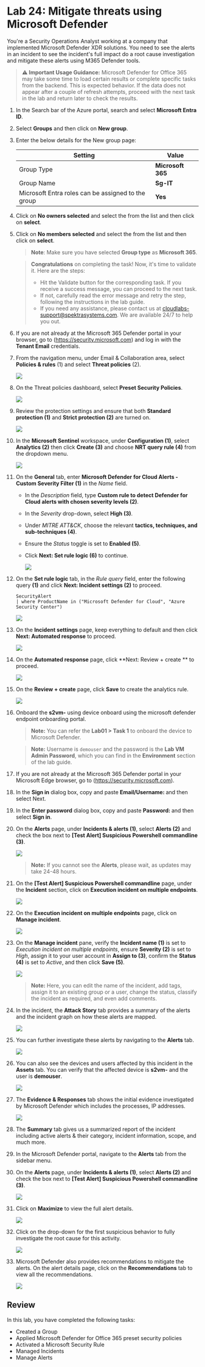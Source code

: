 # Lab 24: Mitigate threats using Microsoft Defender 

You're a Security Operations Analyst working at a company that implemented Microsoft Defender XDR solutions. You need to see the alerts in an incident to see the incident's full impact do a root cause investigation and mitigate these alerts using M365 Defender tools.

> **⚠ Important Usage Guidance:** Microsoft Defender for Office 365 may take some time to load certain results or complete specific tasks from the backend. This is expected behavior. If the data does not appear after a couple of refresh attempts, proceed with the next task in the lab and return later to check the results.

1. In the Search bar of the Azure portal, search and select **Microsoft Entra ID**.

1. Select **Groups** and then click on **New group**.

1. Enter the below details for the New group page:

    |Setting|Value|
    |---|---|
    |Group Type| **Microsoft 365** |
    |Group Name| **Sg-IT** |
    |Microsoft Entra roles can be assigned to the group| **Yes** |

1. Click on **No owners selected** and select the **<inject key="AzureAdUserEmail"></inject>** from the list and then click on **select**.

1. Click on **No members selected** and select the **<inject key="AzureAdUserEmail"></inject>** from the list and then click on **select**.

   >**Note**: Make sure you have selected **Group type** as **Microsoft 365**.

    > **Congratulations** on completing the task! Now, it's time to validate it. Here are the steps:
    > - Hit the Validate button for the corresponding task. If you receive a success message, you can proceed to the next task. 
    > - If not, carefully read the error message and retry the step, following the instructions in the lab guide.
    > - If you need any assistance, please contact us at cloudlabs-support@spektrasystems.com. We are available 24/7 to help you out.
    <validation step="30cfb72e-0901-4620-b8fe-28639d0c2966" />

1. If you are not already at the Microsoft 365 Defender portal in your browser, go to (https://security.microsoft.com) and log in with the **Tenant Email** credentials.

1. From the navigation menu, under Email & Collaboration area, select **Policies & rules** (1) and select **Threat policies** (2).

      ![](./media/lab10-task3-threat-policies.png)

1. On the Threat policies dashboard, select **Preset Security Policies**.

    ![](./media/lab10-task3-preset-policies.png)

1. Review the protection settings and ensure that both **Standard protection (1)** and **Strict protection (2)** are turned on.

    ![](./media/cord1e1_3.png)

1. In the **Microsoft Sentinel** workspace, under **Configuration (1)**, select **Analytics (2)** then click **Create (3)** and choose **NRT query rule (4)** from the dropdown menu.

   ![](./media/ex4_g_tr_1.png)

1. On the **General** tab, enter **Microsoft Defender for Cloud Alerts - Custom Severity Filter (1)** in the *Name* field.  
   - In the *Description* field, type **Custom rule to detect Defender for Cloud alerts with chosen severity levels (2)**.
   - In the *Severity* drop-down, select **High (3)**. 
   - Under *MITRE ATT&CK*, choose the relevant **tactics, techniques, and sub-techniques (4)**.
   - Ensure the *Status* toggle is set to **Enabled (5)**. 
   - Click **Next: Set rule logic (6)** to continue.

     ![](./media/ex4_g_tr_2.png)

1. On the **Set rule logic** tab, in the *Rule query* field, enter the following query **(1)** and click **Next: Incident settings (2)** to proceed.

    ```KQL 
    SecurityAlert
    | where ProductName in ("Microsoft Defender for Cloud", "Azure Security Center")
    ```

   ![](./media/ex4_g_tr_3.png)

1. On the **Incident settings** page, keep everything to default and then click **Next: Automated response** to proceed.

   ![](./media/ex4_g_tr_4.png)

1. On the **Automated response** page, click **Next: Review + create ** to proceed.

   ![](./media/ex4_g_tr_5.png)

1. On the **Review + create** page, click **Save** to create the analytics rule.

   ![](./media/ex4_g_tr_6.png)

1. Onboard the **s2vm-<inject key="DeploymentID" enableCopy="false">** using device onboard using the microsoft defender endpoint onboarding portal.

   >**Note:** You can refer the **Lab01 > Task 1** to onboard the device to Microsoft Defender.

   >**Note:** Username is `demouser` and the password is the **Lab VM Admin Password**, which you can find in the **Environment** section of the lab guide.

1. If you are not already at the Microsoft 365 Defender portal in your Microsoft Edge browser, go to (https://security.microsoft.com). 

1. In the **Sign in** dialog box, copy and paste **Email/Username: <inject key="AzureAdUserEmail"></inject>** and then select Next.

1. In the **Enter password** dialog box, copy and paste **Password: <inject key="AzureAdUserPassword"></inject>** and then select **Sign in**.

1. On the **Alerts** page, under **Incidents & alerts (1)**, select **Alerts (2)** and check the box next to **[Test Alert] Suspicious Powershell commandline (3)**.

   ![](./media/ex4_g_tr_8.png)

   >**Note:** If you cannot see the **Alerts**, please wait, as updates may take 24-48 hours.

1. On the **[Test Alert] Suspicious Powershell commandline** page, under the **Incident** section, click on **Execution incident on multiple endpoints**.

   ![](./media/ex4_g_tr_19.png)

1. On the **Execution incident on multiple endpoints** page, click on **Manage incident**.

   ![](./media/ex4_g_tr_15.png)

1. On the **Manage incident** pane, verify the **Incident name (1)** is set to *Execution incident on multiple endpoints*, ensure **Severity (2)** is set to *High*, assign it to your user account in **Assign to (3)**, confirm the **Status (4)** is set to *Active*, and then click **Save (5)**.

   ![](./media/ex4_g_tr_16.png)

   >**Note:** Here, you can edit the name of the incident, add tags, assign it to an existing group or a user, change the status, classify the incident as required, and even add comments.

1. In the incident, the **Attack Story** tab provides a summary of the alerts and the incident graph on how these alerts are mapped.

   ![](./media/ex4_g_tr_11.png)

1. You can further investigate these alerts by navigating to the **Alerts** tab.

   ![](./media/ex4_g_tr_12.png)

1. You can also see the devices and users affected by this incident in the **Assets** tab. You can verify that the affected device is **s2vm-<inject key="DeploymentID" enableCopy="false" />** and the user is **demouser**.

   ![](./media/ex4_g_tr_13.png)

1. The **Evidence & Responses** tab shows the initial evidence investigated by Microsoft Defender which includes the processes, IP addresses.

   ![](./media/ex4_g_tr_14.png)

1. The **Summary** tab gives us a summarized report of the incident including active alerts & their category, incident information, scope, and much more.

1. In the Microsoft Defender portal, navigate to the **Alerts** tab from the sidebar menu.

1. On the **Alerts** page, under **Incidents & alerts (1)**, select **Alerts (2)** and check the box next to **[Test Alert] Suspicious Powershell commandline (3)**.

   ![](./media/ex4_g_tr_8.png)

1. Click on **Maximize** to view the full alert details.

   ![](./media/ex4_g_tr_20.png)

1. Click on the drop-down for the first suspicious behavior to fully investigate the root cause for this activity.

   ![](./media/ex4_g_tr_21.png)

1. Microsoft Defender also provides recommendations to mitigate the alerts. On the alert details page, click on the **Recommendations** tab to view all the recommendations.

   ![](./media/ex4_g_tr_23.png)

## Review
In this lab, you have completed the following tasks:
- Created a Group
- Applied Microsoft Defender for Office 365 preset security policies
- Activated a Microsoft Security Rule
- Managed Incidents
- Manage Alerts
